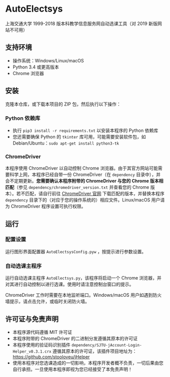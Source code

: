 # AutoElectsys

上海交通大学 1999-2018 版本科教学信息服务网自动选课工具（对 2019 新版网站不可用）

## 支持环境

- 操作系统：Windows/Linux/macOS
- Python 3.4 或更高版本
- Chrome 浏览器

## 安装

克隆本仓库，或下载本项目的 ZIP 包，然后执行以下操作：

### Python 依赖库

- 执行 `pip3 install -r requirements.txt` 以安装本程序的 Python 依赖库
- 您还需要确保 Python 的 `tkinter` 库可用，可能需要安装软件包，如 Debian/Ubuntu：`sudo apt-get install python3-tk`

### ChromeDriver

本程序使用 ChromeDriver 以自动控制 Chrome 浏览器。由于其官方网站可能需要科学上网，本程序已经自带一份 ChromeDriver（在 `dependency` 目录中），并会不定期更新。**您需要确认本程序附带的 ChromeDriver 与您的 Chrome 版本相匹配**（参见 `dependency/chromedriver_version.txt` 并查看您的 Chrome 版本）。若不匹配，请自行前往 [ChromeDriver 官网](https://sites.google.com/a/chromium.org/chromedriver/) 下载匹配的版本，并替换本程序 `dependency` 目录下的（对应于您的操作系统的）相应文件。Linux/macOS 用户请为 ChromeDriver 程序设置可执行权限。

## 运行

### 配置设置

运行图形界面配置器 `AutoElectsysConfig.pyw` ，按提示进行参数设置。

### 自动选课主程序

运行自动选课主程序 `AutoElectsys.py`，该程序将启动一个 Chrome 浏览器，并对其进行自动控制以进行选课。使用时请注意控制台窗口的提示。

ChromeDriver 工作时需要在本地监听端口。Windows/macOS 用户如遇到防火墙提示，请点击允许，或临时关闭防火墙。

## 许可证与免责声明

- 本程序源代码遵循 MIT 许可证
- 本程序附带的 ChromeDriver 的二进制分发遵循其原本的许可证
- 本程序使用的验证码识别插件 `dependency/SJTU-jAccount-Login-Helper_v0.3.1.crx` 遵循其原本的许可证，该插件项目地址为：https://github.com/stooloveu/jHelper
- 使用本程序对您选课造成的一切影响，本程序开发者概不负责，一切后果由您自行承担。一旦使用本程序即视为您已经接受了本免责声明！
